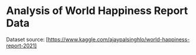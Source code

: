 # Analysis of World Happiness Report Data

Dataset source: [https://www.kaggle.com/ajaypalsinghlo/world-happiness-report-2021]
